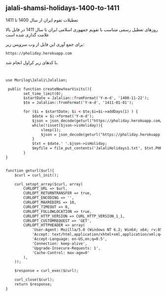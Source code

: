 ## jalali-shamsi-holidays-1400-to-1411
تعطیلات تقوم ایران از سال 1400 تا 1411


روزهای تعطیل رسمی متناسب با تقویم جمهوری اسلامی ایران تا سال 1411 در فایل بالا علامت گذاری شده است

برای جمع آوری این فایل از وب سرویس زیر:

`https://pholiday.herokuapp.com`


با کدهای زیر کراول انجام شد.

``` html 


use Morilog\Jalali\Jalalian;

 public function createNewYearVisits(){
        set_time_limit(0);
        $startDate = Jalalian::fromFormat('Y-m-d', '1400-11-22');
        $to = Jalalian::fromFormat('Y-m-d', '1411-01-01');

        for ($i = $startDate; $i < $to;$i=$i->addDays(1) ) {
            $date = $i->format('Y-m-d');
            $json = json_decode(geturl("https://pholiday.herokuapp.com/date/$date/holiday"));
            while(!isset($json->isHoliday)){
                sleep(1);
                $json = json_decode(geturl("https://pholiday.herokuapp.com/date/$date/holiday"));
            }
            $txt = $date.' '.$json->isHoliday;
            $myfile = file_put_contents('JalaliHolidays1.txt', $txt.PHP_EOL , FILE_APPEND | LOCK_EX);
        }
}	


function geturl($url){
    $curl = curl_init();

    curl_setopt_array($curl, array(
        CURLOPT_URL => $url,
        CURLOPT_RETURNTRANSFER => true,
        CURLOPT_ENCODING => '',
        CURLOPT_MAXREDIRS => 10,
        CURLOPT_TIMEOUT => 0,
        CURLOPT_FOLLOWLOCATION => true,
        CURLOPT_HTTP_VERSION => CURL_HTTP_VERSION_1_1,
        CURLOPT_CUSTOMREQUEST => 'GET',
        CURLOPT_HTTPHEADER => array(
            'User-Agent: Mozilla/5.0 (Windows NT 6.2; Win64; x64; rv:85.0) Gecko/20100101 Firefox/85.0',
            'Accept: text/html,application/xhtml+xml,application/xml;q=0.9,image/webp,*/*;q=0.8',
            'Accept-Language: en-US,en;q=0.5',
            'Connection: keep-alive',
            'Upgrade-Insecure-Requests: 1',
            'Cache-Control: max-age=0'
        ),
    ));

    $response = curl_exec($curl);

    curl_close($curl);
    return $response;
}
```	
		
